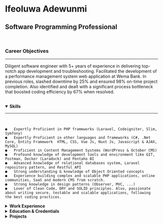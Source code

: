# Ifeoluwa Adewunmi


## Software Programming Professional

<br>

### Career Objectives
<hr>
<p>
    Diligent software engineer with 5+ years of experience in delivering top-notch app development and troubleshooting. Facilitated the development of a performance management system web application at Wema Bank. In previous roles, slashed downtime by 25% and ensured 98% on-time project completion. Also identified and dealt with a significant process bottleneck that boosted coding efficiency by 67% when resolved.
</p>

<br>

<details open>
    <summary>
        <strong>Skills </strong>
    </summary>
    <hr>
    <br>    

    ●	Expertly Proficient in PHP frameworks (Laravel, Codeigniter, Slim, Symfony)
    ●	Expertly Proficient in other languages and frameworks (C#, .Net Core, Entity Framework  HTML, CSS, Vue Js, Nuxt Js, Javascript & AJAX, MySQL)
    ●	Proficient in Content Management Systems (WordPress & October CMS)
    ●	Profound knowledge of development tools and environment like GIT, Postman, Docker (Laradock) and Pentaho BI
    ●	Advanced knowledge of relational databases system, Laravel repository pattern, and Restful API
    ●	Strong understanding & knowledge of Object Oriented concepts
    ●	Experience building complex and scalable PHP applications, online communities, SaaS and modern CMS from scratch.
    ●	Strong knowledge in design patterns (Observer, MVC, ...)
    ●	Lover of Clean Code, DRY and SOLID principles. Also, passionate about writing secure, testable and scalable applications, following the best coding practices.
</details>

<details>
    <summary>
        <strong>Work Experience </strong>
    </summary>
    <hr>
    <br>
    <p><strong>Software Engineer</strong></p>
    <p><strong>Financial Control & Risk Management Services (FRMS), Lagos, Nigeria</strong></p>
    <p><small><em>September 2020 – Date</em></small></p>
    <p>-------------------------------------------------------------------------------------</p>
    <br>
    <p><strong>Software Developer Consultant </strong></p>
    <p><strong>XKG Integrated Services</strong></p>
    <p><small><em></em></small></p>
    <p>-------------------------------------------------------------------------------------</p>
    <br>
    <p><strong>Full-Stack Web Developer (Freelance)</strong></p>
    <p><strong>OEA Consults Ltd, Lagos, Nigeria</strong></p>
    <p><small><em>August 2019 – May 2020</em></small></p>
    <p>-------------------------------------------------------------------------------------</p>
    <br>
    <p><strong>Incattech Fashion</strong></p>
    <p><small><em></em></small></p>
    <p><strong>Software Engineer</strong></p>
</details>

<details>
    <summary>
        <strong>Education & Credentials</strong>
    </summary>
    <hr>
    <br>
    <p><strong>B.Sc (Hons) in Computer Science (Upper Second Class)</strong> <small>2017</small></p>
    <p>Tai Solarin University Of Education, Ogun State, Nigeria</p>
</details>

<details>
    <summary>
        <strong>Projects</strong>
    </summary>
    <hr>

✔️ <a href="https://www.kingswealths.com" target="_blank" rel="noopener">kingswealths</a>

✔️ <a href="https://www.oeaconsults.com" target="_blank" rel="noopener">oeaconsults</a>

✔️ <a href="https://www.frmsng.com" target="_blank" rel="noopener">frmsng</a>

✔️ <a href="https://www.xkgintegratedservices.com.ng" target="_blank" rel="noopener">xkg integrated services</a>

</details>
